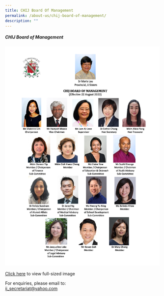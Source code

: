 ```yaml
---
title: CHIJ Board Of Management
permalink: /about-us/chij-board-of-management/
description: ""
---
```

##### **CHIJ Board of Management**
![](/images/02%20About%20Us/ij%20board%202023%20new.jpeg)

[Click here](/files/PDF%20for%20subpages/ij%20board%202023%20new.pdf) to view full-sized image

For enquiries, please email to:<br>[ij\_secretariat@yahoo.com](mailto:ij_secretariat@yahoo.com)